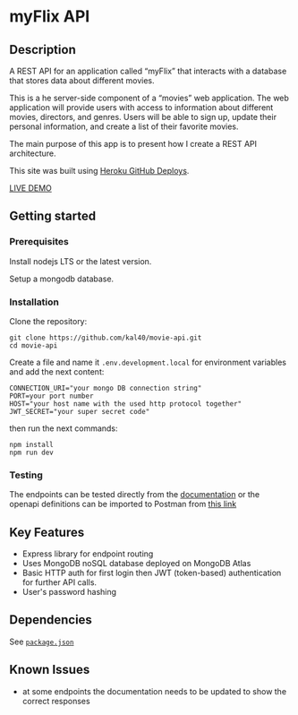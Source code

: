 # myFlix API

## Description

A REST API for an application called “myFlix” that interacts with a database that stores data about different movies.

This is a he server-side component of a “movies” web application. The web application will provide users with access to information about different movies, directors, and genres. Users will be able to sign up, update their personal information, and create a list of their favorite movies.

The main purpose of this app is to present how I create a REST API architecture.

This site was built using [Heroku GitHub Deploys](https://devcenter.heroku.com/articles/github-integration).

[LIVE DEMO](https://myflixapi.smartcoder.dev/)

## Getting started

### Prerequisites

Install nodejs LTS or the latest version.

Setup a mongodb database.

### Installation

Clone the repository:

```shell
git clone https://github.com/kal40/movie-api.git
cd movie-api
```

Create a file and name it `.env.development.local` for environment variables and add the next content:

```shell
CONNECTION_URI="your mongo DB connection string"
PORT=your port number
HOST="your host name with the used http protocol together"
JWT_SECRET="your super secret code"
```

then run the next commands:

```shell
npm install
npm run dev
```

### Testing

The endpoints can be tested directly from the [documentation](https://myflixapi.smartcoder.dev) or the openapi definitions can be imported to Postman from [this link](https://myflixapi.smartcoder.dev/openapi.yml)

## Key Features

- Express library for endpoint routing
- Uses MongoDB noSQL database deployed on MongoDB Atlas
- Basic HTTP auth for first login then JWT (token-based) authentication for further API calls.
- User's password hashing

## Dependencies

See [`package.json`](https://raw.githubusercontent.com/kal40/movie-api/master/package.json)

## Known Issues

- at some endpoints the documentation needs to be updated to show the correct responses

